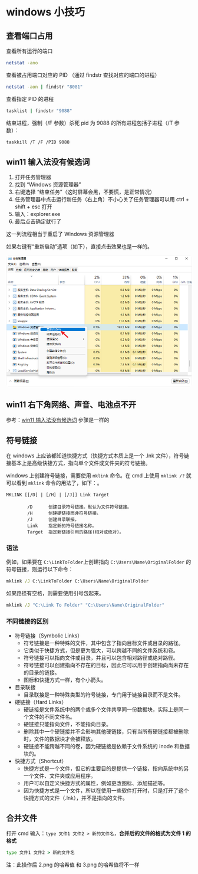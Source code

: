 # windows 小技巧

## 查看端口占用

查看所有运行的端口

```sh
netstat -ano
```

查看被占用端口对应的 PID （通过 findstr 查找对应的端口的进程）

```sh
netstat -aon | findstr "8081"
```

查看指定 PID 的进程

```sh
tasklist | findstr "9088"
```

结束进程，强制（/F 参数）杀死 pid 为 9088 的所有进程包括子进程（/T 参数）：

```sh
taskkill /T /F /PID 9088
```

## win11 输入法没有候选词

1. 打开任务管理器
2. 找到 “Windows 资源管理器”
3. 右键选择 “结束任务”（这时屏幕会黑，不要慌，是正常情况）
4. 任务管理器中点击运行新任务（右上角）不小心关了任务管理器可以用 ctrl + shift + esc 打开
5. 输入：explorer.exe
6. 最后点击确定就行了

这一列流程相当于重启了 Windows 资源管理器

如果右键有“重新启动”选项（如下），直接点击效果也是一样的。

![](./images/20240129092400.png)

## win11 右下角网络、声音、电池点不开

参考：[win11 输入法没有候选词](#win11-输入法没有候选词) 步骤是一样的

## 符号链接

在 windows 上应该都知道快捷方式（快捷方式本质上是一个 .lnk 文件），符号链接基本上是高级快捷方式，指向单个文件或文件夹的符号链接。

windows 上创建符号链接，需要使用 `mklink` 命令。在 cmd 上使用 `mklink /?` 就可以看到 `mklink` 命令的用法了，如下：。

```
MKLINK [[/D] | [/H] | [/J]] Link Target

        /D      创建目录符号链接。默认为文件符号链接。
        /H      创建硬链接而非符号链接。
        /J      创建目录联接。
        Link    指定新的符号链接名称。
        Target  指定新链接引用的路径(相对或绝对)。
```

### 语法

例如，如果要在 `C:\LinkToFolder`上创建指向 `C:\Users\Name\OriginalFolder` 的符号链接，则运行以下命令：

```cmd
mklink /J C:\LinkToFolder C:\Users\Name\OriginalFolder
```

如果路径有空格，则需要使用引号包起来。

```cmd
mklink /J "C:\Link To Folder" "C:\Users\Name\OriginalFolder"
```

### 不同链接的区别

- 符号链接（Symbolic Links）
  - 符号链接是一种特殊的文件，其中包含了指向目标文件或目录的路径。
  - 它类似于快捷方式，但是更为强大，可以跨越不同的文件系统和卷。
  - 符号链接可以指向文件或目录，并且可以包含相对路径或绝对路径。
  - 符号链接可以创建指向不存在的目标，因此它可以用于创建指向尚未存在的目录的链接。
  - 图标和快捷方式一样，有个小箭头。
- 目录联接
  - 目录联接是一种特殊类型的符号链接，专门用于链接目录而不是文件。
- 硬链接（Hard Links）
  - 硬链接是文件系统中的两个或多个文件共享同一份数据块，实际上是同一个文件的不同文件名。
  - 硬链接只能指向文件，不能指向目录。
  - 删除其中一个硬链接并不会影响其他硬链接，只有当所有硬链接都被删除时，文件的数据块才会被释放。
  - 硬链接不能跨越不同的卷，因为硬链接是依赖于文件系统的 inode 和数据块的。
- 快捷方式（Shortcut）
  - 快捷方式是一个文件，但它的主要目的是提供一个链接，指向系统中的另一个文件、文件夹或应用程序。
  - 用户可以自定义快捷方式的属性，例如更改图标、添加描述等。
  - 因为快捷方式是一个文件，所以在使用一些软件打开时，只是打开了这个快捷方式的文件（.lnk），并不是指向的文件。

## 合并文件

打开 cmd 输入：`type 文件1 文件2 > 新的文件名`，**合并后的文件的格式为文件 1 的格式**

```cmd
type 文件1 文件2 > 新的文件名
```

注：此操作后 2.png 的哈希值 和 3.png 的哈希值将不一样
